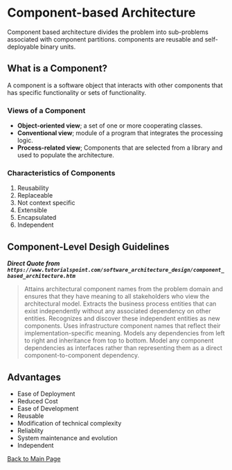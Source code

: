 # Component-based Architecture
Component based architecture divides the problem into sub-problems associated with component partitions.
components are reusable and self-deployable binary units.
## What is a Component?
A component is a software object  that interacts with other components that has specific functionality or sets of functionality.
### Views of a Component
- **Object-oriented view**; a set of one or more cooperating classes.
- **Conventional view**; module of a program that integrates the processing logic.
- **Process-related view**; Components that are selected from a library and used to populate the architecture.
### Characteristics of Components
1. Reusability
1. Replaceable
1. Not context specific
1. Extensible
1. Encapsulated
1. Independent
## Component-Level Desigh Guidelines
***Direct Quote from `https://www.tutorialspoint.com/software_architecture_design/component_based_architecture.htm`***
>  Attains architectural component names from the problem domain and ensures that they have meaning to all stakeholders who view the architectural model.
>  Extracts the business process entities that can exist independently without any associated dependency on other entities.
>  Recognizes and discover these independent entities as new components.
>  Uses infrastructure component names that reflect their implementation-specific meaning.
>  Models any dependencies from left to right and inheritance from top to bottom.
>  Model any component dependencies as interfaces rather than representing them as a direct component-to-component dependency.
## Advantages
- Ease of Deployment
- Reduced Cost
- Ease of Development
- Reusable
- Modification of technical complexity
- Reliablity
- System maintenance and evolution
- Independent

[Back to Main Page](../README.md)